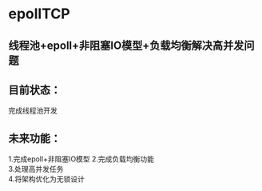 # epollTCP
## 线程池+epoll+非阻塞IO模型+负载均衡解决高并发问题  
## 目前状态：
完成线程池开发  
## 未来功能：  
1.完成epoll+非阻塞IO模型 
2.完成负载均衡功能  
3.处理高并发任务  
4.将架构优化为无锁设计  
